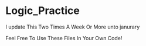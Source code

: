 # Logic_Practice
I update This Two Times A Week Or More unto janurary

Feel Free To Use These Files In Your Own Code!

